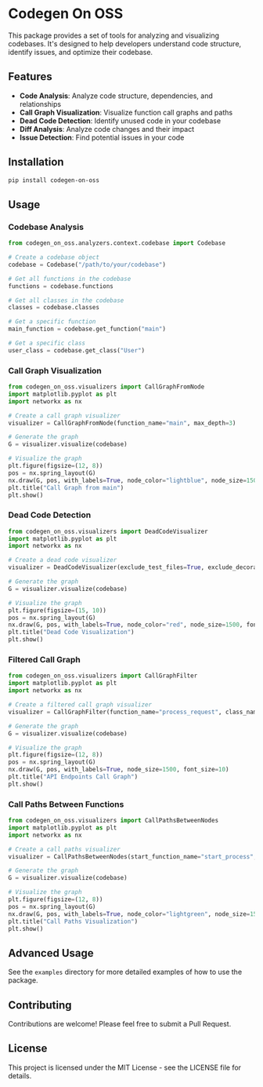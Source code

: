 # Codegen On OSS

This package provides a set of tools for analyzing and visualizing codebases. It's designed to help developers understand code structure, identify issues, and optimize their codebase.

## Features

- **Code Analysis**: Analyze code structure, dependencies, and relationships
- **Call Graph Visualization**: Visualize function call graphs and paths
- **Dead Code Detection**: Identify unused code in your codebase
- **Diff Analysis**: Analyze code changes and their impact
- **Issue Detection**: Find potential issues in your code

## Installation

```bash
pip install codegen-on-oss
```

## Usage

### Codebase Analysis

```python
from codegen_on_oss.analyzers.context.codebase import Codebase

# Create a codebase object
codebase = Codebase("/path/to/your/codebase")

# Get all functions in the codebase
functions = codebase.functions

# Get all classes in the codebase
classes = codebase.classes

# Get a specific function
main_function = codebase.get_function("main")

# Get a specific class
user_class = codebase.get_class("User")
```

### Call Graph Visualization

```python
from codegen_on_oss.visualizers import CallGraphFromNode
import matplotlib.pyplot as plt
import networkx as nx

# Create a call graph visualizer
visualizer = CallGraphFromNode(function_name="main", max_depth=3)

# Generate the graph
G = visualizer.visualize(codebase)

# Visualize the graph
plt.figure(figsize=(12, 8))
pos = nx.spring_layout(G)
nx.draw(G, pos, with_labels=True, node_color="lightblue", node_size=1500, font_size=10)
plt.title("Call Graph from main")
plt.show()
```

### Dead Code Detection

```python
from codegen_on_oss.visualizers import DeadCodeVisualizer
import matplotlib.pyplot as plt
import networkx as nx

# Create a dead code visualizer
visualizer = DeadCodeVisualizer(exclude_test_files=True, exclude_decorated=True)

# Generate the graph
G = visualizer.visualize(codebase)

# Visualize the graph
plt.figure(figsize=(15, 10))
pos = nx.spring_layout(G)
nx.draw(G, pos, with_labels=True, node_color="red", node_size=1500, font_size=10)
plt.title("Dead Code Visualization")
plt.show()
```

### Filtered Call Graph

```python
from codegen_on_oss.visualizers import CallGraphFilter
import matplotlib.pyplot as plt
import networkx as nx

# Create a filtered call graph visualizer
visualizer = CallGraphFilter(function_name="process_request", class_name="ApiHandler", method_names=["get", "post", "put", "delete"], max_depth=3)

# Generate the graph
G = visualizer.visualize(codebase)

# Visualize the graph
plt.figure(figsize=(12, 8))
pos = nx.spring_layout(G)
nx.draw(G, pos, with_labels=True, node_size=1500, font_size=10)
plt.title("API Endpoints Call Graph")
plt.show()
```

### Call Paths Between Functions

```python
from codegen_on_oss.visualizers import CallPathsBetweenNodes
import matplotlib.pyplot as plt
import networkx as nx

# Create a call paths visualizer
visualizer = CallPathsBetweenNodes(start_function_name="start_process", end_function_name="end_process", max_depth=5)

# Generate the graph
G = visualizer.visualize(codebase)

# Visualize the graph
plt.figure(figsize=(12, 8))
pos = nx.spring_layout(G)
nx.draw(G, pos, with_labels=True, node_color="lightgreen", node_size=1500, font_size=10)
plt.title("Call Paths Visualization")
plt.show()
```

## Advanced Usage

See the `examples` directory for more detailed examples of how to use the package.

## Contributing

Contributions are welcome! Please feel free to submit a Pull Request.

## License

This project is licensed under the MIT License - see the LICENSE file for details.

